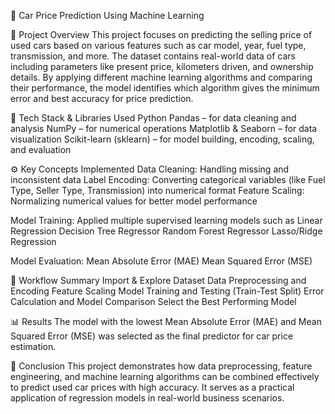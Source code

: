 🚗 Car Price Prediction Using Machine Learning

📘 Project Overview
This project focuses on predicting the selling price of used cars based on various features such as car model, year, fuel type, transmission, and more. The dataset contains real-world data of cars including parameters like present price, kilometers driven, and ownership details.
By applying different machine learning algorithms and comparing their performance, the model identifies which algorithm gives the minimum error and best accuracy for price prediction.


🧠 Tech Stack & Libraries Used Python
Pandas – for data cleaning and analysis
NumPy – for numerical operations
Matplotlib & Seaborn – for data visualization
Scikit-learn (sklearn) – for model building, encoding, scaling, and evaluation


⚙️ Key Concepts Implemented
Data Cleaning: Handling missing and inconsistent data
Label Encoding: Converting categorical variables (like Fuel Type, Seller Type, Transmission) into numerical format
Feature Scaling: Normalizing numerical values for better model performance

Model Training: Applied multiple supervised learning models such as
Linear Regression
Decision Tree Regressor
Random Forest Regressor
Lasso/Ridge Regression

Model Evaluation:
Mean Absolute Error (MAE)
Mean Squared Error (MSE)



🧩 Workflow Summary
Import & Explore Dataset
Data Preprocessing and Encoding
Feature Scaling
Model Training and Testing (Train-Test Split)
Error Calculation and Model Comparison
Select the Best Performing Model


📊 Results
The model with the lowest Mean Absolute Error (MAE) and Mean Squared Error (MSE) was selected as the final predictor for car price estimation.


🏁 Conclusion
This project demonstrates how data preprocessing, feature engineering, and machine learning algorithms can be combined effectively to predict used car prices with high accuracy. It serves as a practical application of regression models in real-world business scenarios.
